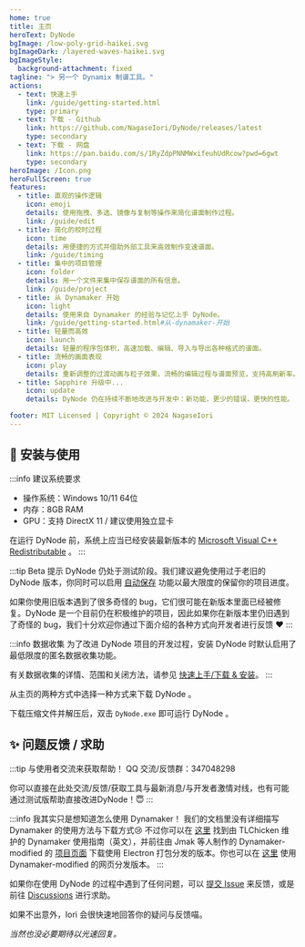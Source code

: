 ```yaml
---
home: true
title: 主页
heroText: DyNode
bgImage: /low-poly-grid-haikei.svg
bgImageDark: /layered-waves-haikei.svg
bgImageStyle:
  background-attachment: fixed
tagline: "> 另一个 Dynamix 制谱工具。"
actions:
  - text: 快速上手
    link: /guide/getting-started.html
    type: primary
  - text: 下载 - Github
    link: https://github.com/NagaseIori/DyNode/releases/latest
    type: secondary
  - text: 下载 - 网盘
    link: https://pan.baidu.com/s/1RyZdpPNNMWxifeuhUdRcow?pwd=6gwt
    type: secondary
heroImage: /Icon.png
heroFullScreen: true
features:
  - title: 直观的操作逻辑
    icon: emoji
    details: 使用拖拽、多选、镜像与复制等操作来简化谱面制作过程。 
    link: /guide/edit
  - title: 简化的校时过程
    icon: time
    details: 用便捷的方式并借助外部工具来高效制作变速谱面。
    link: /guide/timing
  - title: 集中的项目管理
    icon: folder
    details: 用一个文件来集中保存谱面的所有信息。
    link: /guide/project
  - title: 从 Dynamaker 开始
    icon: light
    details: 使用来自 Dynamaker 的经验与记忆上手 DyNode。
    link: /guide/getting-started.html#从-dynamaker-开始
  - title: 轻量而高效
    icon: launch
    details: 轻量的程序包体积，高速加载、编辑、导入与导出各种格式的谱面。
  - title: 流畅的画面表现
    icon: play
    details: 重新调整的过渡动画与粒子效果，流畅的编辑过程与谱面预览，支持高刷新率。
  - title: Sapphire 升级中...
    icon: update
    details: DyNode 仍在持续不断地改进与开发中：新功能，更少的错误，更快的性能。

footer: MIT Licensed | Copyright © 2024 NagaseIori
---
```



## 🚀 安装与使用
:::info 建议系统要求
* 操作系统：Windows 10/11 64位
* 内存：8GB RAM
* GPU：支持 DirectX 11 / 建议使用独立显卡

在运行 DyNode 前，系统上应当已经安装最新版本的 [Microsoft Visual C++ Redistributable](https://aka.ms/vs/17/release/vc_redist.x64.exe) 。
:::

:::tip Beta 提示
DyNode 仍处于测试阶段。我们建议避免使用过于老旧的 DyNode 版本，你同时可以启用 [自动保存](guide/edit.md#自动保存项目) 功能以最大限度的保留你的项目进度。

如果你使用旧版本遇到了很多奇怪的 bug，它们很可能在新版本里面已经被修复。DyNode 是一个目前仍在积极维护的项目，因此如果你在新版本里仍旧遇到了奇怪的 bug，我们十分欢迎你通过下面介绍的各种方式向开发者进行反馈 ❤
:::

:::info 数据收集
为了改进 DyNode 项目的开发过程，安装 DyNode 时默认启用了最低限度的匿名数据收集功能。

有关数据收集的详情、范围和关闭方法，请参见 [快速上手/下载 & 安装](guide/getting-started.md)。
:::


从主页的两种方式中选择一种方式来下载 DyNode 。

下载压缩文件并解压后，双击 `DyNode.exe` 即可运行 DyNode 。

## ✨ 问题反馈 / 求助

:::tip 与使用者交流来获取帮助！
QQ 交流/反馈群：347048298

你可以直接在此处交流/反馈/获取工具与最新消息/与开发者激情对线，也有可能通过测试版帮助直接改进DyNode！😇
:::

:::info 我其实只是想知道怎么使用 Dynamaker！
我们的文档里没有详细描写 Dynamaker 的使用方法与下载方式😢 不过你可以在 [这里](https://tlchicken.github.io/dynamaker-guide/) 找到由 TLChicken 维护的 Dynamaker 使用指南（英文），并前往由 Jmak 等人制作的 Dynamaker-modified 的 [项目页面](https://github.com/jmakxd/dynamaker-modified) 下载使用 Electron 打包分发的版本。你也可以在 [这里](https://dym.iorinn.moe/app/src) 使用 Dynamaker-modified 的网页分发版本。
:::

如果你在使用 DyNode 的过程中遇到了任何问题，可以 [提交 Issue](https://github.com/NagaseIori/DyNode/issues/new) 来反馈，或是前往 [Discussions](https://github.com/NagaseIori/DyNode/discussions) 进行求助。

如果不出意外，$\text{Iori}$ 会很快速地回答你的疑问与反馈喵。

*当然也没必要期待以光速回复。*
